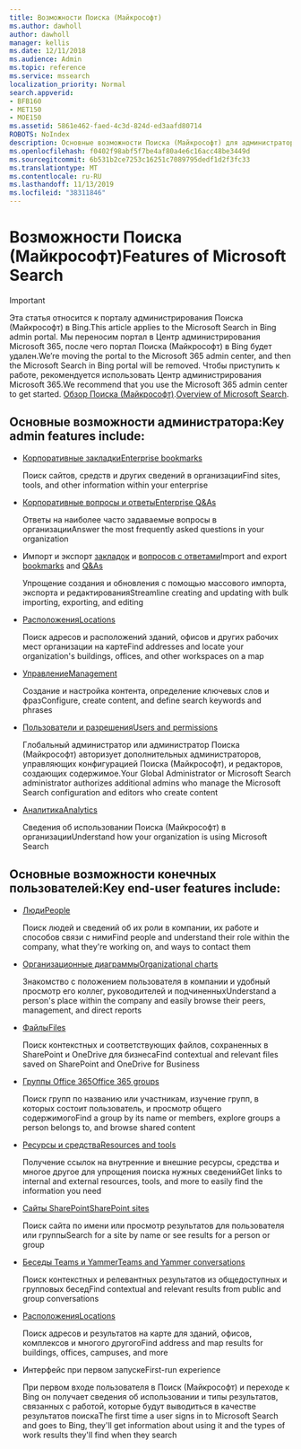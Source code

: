 ```yaml
---
title: Возможности Поиска (Майкрософт)
ms.author: dawholl
author: dawholl
manager: kellis
ms.date: 12/11/2018
ms.audience: Admin
ms.topic: reference
ms.service: mssearch
localization_priority: Normal
search.appverid:
- BFB160
- MET150
- MOE150
ms.assetid: 5861e462-faed-4c3d-824d-ed3aafd80714
ROBOTS: NoIndex
description: Основные возможности Поиска (Майкрософт) для администраторов и конечных пользователей, включая закладки, вопросы и ответы, управление и анализ данных
ms.openlocfilehash: f0402f98abf5f7be4af80a4e6c16acc48be3449d
ms.sourcegitcommit: 6b531b2ce7253c16251c7089795dedf1d2f3fc33
ms.translationtype: MT
ms.contentlocale: ru-RU
ms.lasthandoff: 11/13/2019
ms.locfileid: "38311846"
---
```

# <a name="features-of-microsoft-search"></a><span data-ttu-id="c60db-103">Возможности Поиска (Майкрософт)</span><span class="sxs-lookup"><span data-stu-id="c60db-103">Features of Microsoft Search</span></span>

> [!IMPORTANT]
> <span data-ttu-id="c60db-104">Эта статья относится к порталу администрирования Поиска (Майкрософт) в Bing.</span><span class="sxs-lookup"><span data-stu-id="c60db-104">This article applies to the Microsoft Search in Bing admin portal.</span></span> <span data-ttu-id="c60db-105">Мы переносим портал в Центр администрирования Microsoft 365, после чего портал Поиска (Майкрософт) в Bing будет удален.</span><span class="sxs-lookup"><span data-stu-id="c60db-105">We’re moving the portal to the Microsoft 365 admin center, and then the Microsoft Search in Bing portal will be removed.</span></span> <span data-ttu-id="c60db-106">Чтобы приступить к работе, рекомендуется использовать Центр администрирования Microsoft 365.</span><span class="sxs-lookup"><span data-stu-id="c60db-106">We recommend that you use the Microsoft 365 admin center to get started.</span></span> <span data-ttu-id="c60db-107">[Обзор Поиска (Майкрософт)](overview-microsoft-search.md).</span><span class="sxs-lookup"><span data-stu-id="c60db-107">[Overview of Microsoft Search](overview-microsoft-search.md).</span></span>

## <a name="key-admin-features-include"></a><span data-ttu-id="c60db-108">Основные возможности администратора:</span><span class="sxs-lookup"><span data-stu-id="c60db-108">Key admin features include:</span></span>

- [<span data-ttu-id="c60db-109">Корпоративные закладки</span><span class="sxs-lookup"><span data-stu-id="c60db-109">Enterprise bookmarks</span></span>](create-and-manage-bookmarks.md)
    
    <span data-ttu-id="c60db-110">Поиск сайтов, средств и других сведений в организации</span><span class="sxs-lookup"><span data-stu-id="c60db-110">Find sites, tools, and other information within your enterprise</span></span>
    
- [<span data-ttu-id="c60db-111">Корпоративные вопросы и ответы</span><span class="sxs-lookup"><span data-stu-id="c60db-111">Enterprise Q&As</span></span>](create-and-manage-qas.md)
    
    <span data-ttu-id="c60db-112">Ответы на наиболее часто задаваемые вопросы в организации</span><span class="sxs-lookup"><span data-stu-id="c60db-112">Answer the most frequently asked questions in your organization</span></span>
    
- <span data-ttu-id="c60db-113">Импорт и экспорт [закладок](bulk-create-bookmarks.md) и [вопросов с ответами](bulk-create-qas.md)</span><span class="sxs-lookup"><span data-stu-id="c60db-113">Import and export [bookmarks](bulk-create-bookmarks.md) and [Q&As](bulk-create-qas.md)</span></span>
    
    <span data-ttu-id="c60db-114">Упрощение создания и обновления с помощью массового импорта, экспорта и редактирования</span><span class="sxs-lookup"><span data-stu-id="c60db-114">Streamline creating and updating with bulk importing, exporting, and editing</span></span>

- [<span data-ttu-id="c60db-115">Расположения</span><span class="sxs-lookup"><span data-stu-id="c60db-115">Locations</span></span>](locations.md)
    
    <span data-ttu-id="c60db-116">Поиск адресов и расположений зданий, офисов и других рабочих мест организации на карте</span><span class="sxs-lookup"><span data-stu-id="c60db-116">Find addresses and locate your organization's buildings, offices, and other workspaces on a map</span></span>
    
- [<span data-ttu-id="c60db-117">Управление</span><span class="sxs-lookup"><span data-stu-id="c60db-117">Management</span></span>](set-up-microsoft-search.md)
    
    <span data-ttu-id="c60db-118">Создание и настройка контента, определение ключевых слов и фраз</span><span class="sxs-lookup"><span data-stu-id="c60db-118">Configure, create content, and define search keywords and phrases</span></span>
    
- [<span data-ttu-id="c60db-119">Пользователи и разрешения</span><span class="sxs-lookup"><span data-stu-id="c60db-119">Users and permissions</span></span>](add-users.md)
    
    <span data-ttu-id="c60db-120">Глобальный администратор или администратор Поиска (Майкрософт) авторизует дополнительных администраторов, управляющих конфигурацией Поиска (Майкрософт), и редакторов, создающих содержимое.</span><span class="sxs-lookup"><span data-stu-id="c60db-120">Your Global Administrator or Microsoft Search administrator authorizes additional admins who manage the Microsoft Search configuration and editors who create content</span></span>
    
- [<span data-ttu-id="c60db-121">Аналитика</span><span class="sxs-lookup"><span data-stu-id="c60db-121">Analytics </span></span>](get-insights.md) 
    
    <span data-ttu-id="c60db-122">Сведения об использовании Поиска (Майкрософт) в организации</span><span class="sxs-lookup"><span data-stu-id="c60db-122">Understand how your organization is using Microsoft Search</span></span> 
    
## <a name="key-end-user-features-include"></a><span data-ttu-id="c60db-123">Основные возможности конечных пользователей:</span><span class="sxs-lookup"><span data-stu-id="c60db-123">Key end-user features include:</span></span>

- [<span data-ttu-id="c60db-124">Люди</span><span class="sxs-lookup"><span data-stu-id="c60db-124">People</span></span>](use/find-people-and-groups.md)
    
    <span data-ttu-id="c60db-125">Поиск людей и сведений об их роли в компании, их работе и способов связи с ними</span><span class="sxs-lookup"><span data-stu-id="c60db-125">Find people and understand their role within the company, what they're working on, and ways to contact them</span></span>
    
- [<span data-ttu-id="c60db-126">Организационные диаграммы</span><span class="sxs-lookup"><span data-stu-id="c60db-126">Organizational charts</span></span>](use/find-people-and-groups.md)
    
    <span data-ttu-id="c60db-127">Знакомство с положением пользователя в компании и удобный просмотр его коллег, руководителей и подчиненных</span><span class="sxs-lookup"><span data-stu-id="c60db-127">Understand a person's place within the company and easily browse their peers, management, and direct reports</span></span>
    
- [<span data-ttu-id="c60db-128">Файлы</span><span class="sxs-lookup"><span data-stu-id="c60db-128">Files</span></span>](use/find-files.md)
    
    <span data-ttu-id="c60db-129">Поиск контекстных и соответствующих файлов, сохраненных в SharePoint и OneDrive для бизнеса</span><span class="sxs-lookup"><span data-stu-id="c60db-129">Find contextual and relevant files saved on SharePoint and OneDrive for Business</span></span>
    
- [<span data-ttu-id="c60db-130">Группы Office 365</span><span class="sxs-lookup"><span data-stu-id="c60db-130">Office 365 groups</span></span>](use/find-people-and-groups.md)
    
    <span data-ttu-id="c60db-131">Поиск групп по названию или участникам, изучение групп, в которых состоит пользователь, и просмотр общего содержимого</span><span class="sxs-lookup"><span data-stu-id="c60db-131">Find a group by its name or members, explore groups a person belongs to, and browse shared content</span></span>
    
- [<span data-ttu-id="c60db-132">Ресурсы и средства</span><span class="sxs-lookup"><span data-stu-id="c60db-132">Resources and tools</span></span>](use/find-resources-tools-and-more.md)
    
    <span data-ttu-id="c60db-133">Получение ссылок на внутренние и внешние ресурсы, средства и многое другое для упрощения поиска нужных сведений</span><span class="sxs-lookup"><span data-stu-id="c60db-133">Get links to internal and external resources, tools, and more to easily find the information you need</span></span>
    
- [<span data-ttu-id="c60db-134">Сайты SharePoint</span><span class="sxs-lookup"><span data-stu-id="c60db-134">SharePoint sites</span></span>](use/find-sharepoint-sites.md)
    
    <span data-ttu-id="c60db-135">Поиск сайта по имени или просмотр результатов для пользователя или группы</span><span class="sxs-lookup"><span data-stu-id="c60db-135">Search for a site by name or see results for a person or group</span></span>
    
- [<span data-ttu-id="c60db-136">Беседы Teams и Yammer</span><span class="sxs-lookup"><span data-stu-id="c60db-136">Teams and Yammer conversations</span></span>](use/find-conversations.md)
    
    <span data-ttu-id="c60db-137">Поиск контекстных и релевантных результатов из общедоступных и групповых бесед</span><span class="sxs-lookup"><span data-stu-id="c60db-137">Find contextual and relevant results from public and group conversations</span></span>

- [<span data-ttu-id="c60db-138">Расположения</span><span class="sxs-lookup"><span data-stu-id="c60db-138">Locations</span></span>](use/find-locations.md)
    
    <span data-ttu-id="c60db-139">Поиск адресов и результатов на карте для зданий, офисов, комплексов и многого другого</span><span class="sxs-lookup"><span data-stu-id="c60db-139">Find address and map results for buildings, offices, campuses, and more</span></span>
    
- <span data-ttu-id="c60db-140">Интерфейс при первом запуске</span><span class="sxs-lookup"><span data-stu-id="c60db-140">First-run experience</span></span>
    
    <span data-ttu-id="c60db-141">При первом входе пользователя в Поиск (Майкрософт) и переходе к Bing он получает сведения об использовании и типы результатов, связанных с работой, которые будут выводиться в качестве результатов поиска</span><span class="sxs-lookup"><span data-stu-id="c60db-141">The first time a user signs in to Microsoft Search and goes to Bing, they'll get information about using it and the types of work results they'll find when they search</span></span>